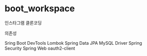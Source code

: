 # boot_workspace
 인스타그램 클론코딩

의존성


Sring Boot DevTools
Lombok
Spring Data JPA
MySQL Driver
Spring Security
Spring Web
oauth2-client
 

 
